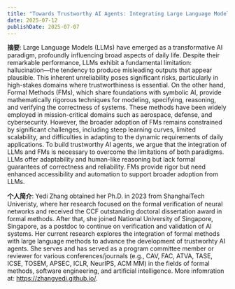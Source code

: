 ```yaml
---
title: "Towards Trustworthy AI Agents: Integrating Large Language Models with Formal Methods"
date: 2025-07-12
publishDate: 2025-07-07
---
```


**摘要**: Large Language Models (LLMs) have emerged as a transformative AI paradigm, profoundly influencing broad aspects of daily life. Despite their remarkable performance, LLMs exhibit a fundamental limitation: hallucination—the tendency to produce misleading outputs that appear plausible. This inherent unreliability poses significant risks, particularly in high-stakes domains where trustworthiness is essential. On the other hand, Formal Methods (FMs), which share foundations with symbolic AI, provide mathematically rigorous techniques for modeling, specifying, reasoning, and verifying the correctness of systems. These methods have been widely employed in mission-critical domains such as aerospace, defense, and cybersecurity. However, the broader adoption of FMs remains constrained by significant challenges, including steep learning curves, limited scalability, and difficulties in adapting to the dynamic requirements of daily applications. To build trustworthy AI agents, we argue that the integration of LLMs and FMs is necessary to overcome the limitations of both paradigms. LLMs offer adaptability and human-like reasoning but lack formal guarantees of correctness and reliability. FMs provide rigor but need enhanced accessibility and automation to support broader adoption from LLMs.

**个人简介**: Yedi Zhang obtained her Ph.D. in 2023 from ShanghaiTech Univeristy, where her research focused on the formal verification of neural networks and received the CCF outstanding doctoral dissertation award in formal methods. After that, she joined National University of Singapore, Singapore, as a postdoc to continue on verification and validation of AI systems. Her current research explores the integration of formal methods with large language methods to advance the development of trustworhty AI agents. She serves and has served as a program committee member or reviewer for various conferences/journals (e.g., CAV, FAC, ATVA, TASE, ICSE, TOSEM, APSEC, ICLR, NeurIPS, ACM MM) in the fields of formal methods, software engineering, and artificial intelligence. More infomration at: https://zhangyedi.github.io/. 

